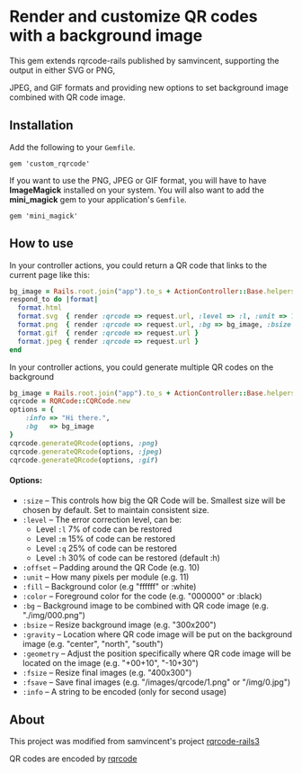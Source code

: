 # Render and customize QR codes with a background image

This gem extends rqrcode-rails published by samvincent, supporting the output in either SVG or PNG, 

JPEG, and GIF formats and providing new options to set background image combined with QR code image.


## Installation

Add the following to your `Gemfile`.

    gem 'custom_rqrcode'

If you want to use the PNG, JPEG or GIF format, you will have to have **ImageMagick** installed on your system.
You will also want to add the **mini_magick** gem to your application's `Gemfile`.

    gem 'mini_magick'

## How to use

In your controller actions, you could return a QR code that links to the current page like this:

```ruby
bg_image = Rails.root.join("app").to_s + ActionController::Base.helpers.asset_path("images/bg_image.png")
respond_to do |format|
  format.html
  format.svg  { render :qrcode => request.url, :level => :l, :unit => 10 }
  format.png  { render :qrcode => request.url, :bg => bg_image, :bsize => "200x100", :gravity => "center", :geometry => "+00+20" }
  format.gif  { render :qrcode => request.url }
  format.jpeg { render :qrcode => request.url }
end

```

In your controller actions, you could generate multiple QR codes on the background
```ruby
bg_image = Rails.root.join("app").to_s + ActionController::Base.helpers.asset_path("images/bg_image.png")
cqrcode = RQRCode::CQRCode.new
options = {
	:info => "Hi there.",
	:bg   => bg_image
}
cqrcode.generateQRcode(options, :png)
cqrcode.generateQRcode(options, :jpeg)
cqrcode.generateQRcode(options, :gif)

```
  
#### Options:

* `:size`     – This controls how big the QR Code will be. Smallest size will be chosen by default. Set to maintain consistent size.
* `:level`    – The error correction level, can be:
  * Level `:l` 7%  of code can be restored
  * Level `:m` 15% of code can be restored
  * Level `:q` 25% of code can be restored
  * Level `:h` 30% of code can be restored (default :h) 
* `:offset`   – Padding around the QR Code (e.g. 10)
* `:unit`     – How many pixels per module (e.g. 11)
* `:fill`     – Background color (e.g "ffffff" or :white)
* `:color`    – Foreground color for the code (e.g. "000000" or :black)
* `:bg`       – Background image to be combined with QR code image (e.g. "./img/000.png")
* `:bsize`    – Resize background image (e.g. "300x200")
* `:gravity`  – Location where QR code image will be put on the background image (e.g. "center", "north", "south")
* `:geometry` – Adjust the position specifically where QR code image will be located on the image (e.g. "+00+10", "-10+30")
* `:fsize`    – Resize final images  (e.g. "400x300")
* `:fsave`    – Save final images  (e.g. "/images/qrcode/1.png" or "/img/0.jpg")
* `:info`     – A string to be encoded (only for second usage)

## About

This project was modified from samvincent's project [rqrcode-rails3](https://github.com/samvincent/rqrcode-rails3)

QR codes are encoded by [rqrcode](https://github.com/whomwah/rqrcode)
